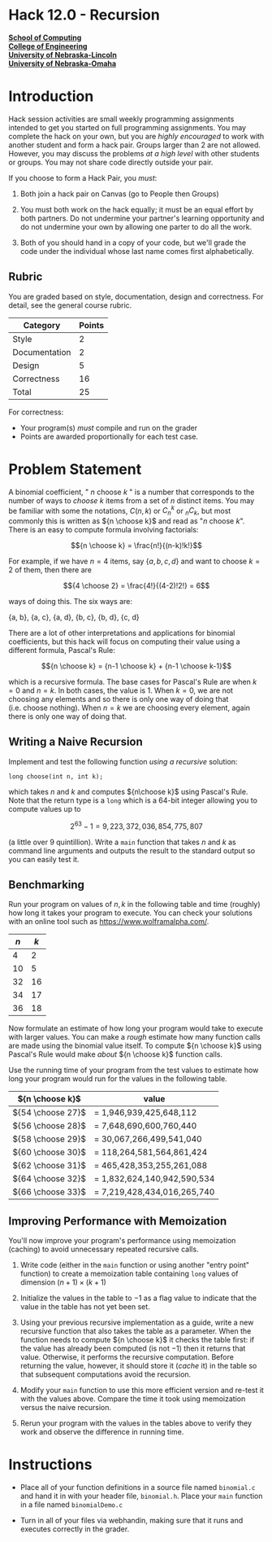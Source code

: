 # Hack 12.0 - Recursion
**[School of Computing](https://computing.unl.edu/)**  
**[College of Engineering](https://engineering.unl.edu/)**  
**[University of Nebraska-Lincoln](https://unl.edu)**  
**[University of Nebraska-Omaha](https://http://unomaha.edu/)**  

# Introduction

Hack session activities are small weekly programming assignments
intended to get you started on full programming assignments. You may
complete the hack on your own, but you are *highly encouraged* to work
with another student and form a hack pair. Groups larger than 2 are not
allowed. However, you may discuss the problems *at a high level* with
other students or groups. You may not share code directly outside your
pair.

If you choose to form a Hack Pair, you *must*:

1.  Both join a hack pair on Canvas (go to People then Groups)

2.  You must both work on the hack equally; it must be an equal effort
    by both partners. Do not undermine your partner's learning
    opportunity and do not undermine your own by allowing one parter to
    do all the work.

3.  Both of you should hand in a copy of your code, but we'll grade the
    code under the individual whose last name comes first alphabetically.

## Rubric

You are graded based on style, documentation, design and correctness.
For detail, see the general course rubric.

| Category      | Points |
|---------------|--------|
| Style         | 2      |
| Documentation | 2      |
| Design        | 5      |
| Correctness   | 16     |
| Total         | 25     |

For correctness:
 - Your program(s) *must* compile and run on the grader
 - Points are awarded proportionally for each test case.

# Problem Statement

A binomial coefficient, " $n$ choose $k$ " is a number that corresponds to
the number of ways to *choose* $k$ items from a set of $n$ distinct
items. You may be familiar with some the notations, $C(n,k)$ or $C_n^k$
or ${}_{n}C_k$, but most commonly this is written as ${n \choose k}$
and read as "$n$ choose $k$". There is an easy to compute formula
involving factorials:

$${n \choose k} = \frac{n!}{(n-k)!k!}$$

For example, if we have $n = 4$ items, say $\{a, b, c, d\}$ and want to
choose $k=2$ of them, then there are

$${4 \choose 2} = \frac{4!}{(4-2)!2!} = 6$$

ways of doing this. The six ways are:

{a, b}, {a, c}, {a, d}, {b, c}, {b, d}, {c, d}

There are a lot of other interpretations and applications for binomial
coefficients, but this hack will focus on computing their value using a
different formula, Pascal's Rule:

$${n \choose k} = {n-1 \choose k} + {n-1 \choose k-1}$$

which is a recursive formula. The base cases for Pascal's Rule are when $k = 0$ and
$n = k$. In both cases, the value is 1. When $k = 0$, we are not
choosing any elements and so there is only one way of doing that
(i.e. choose nothing). When $n = k$ we are choosing every element, again
there is only one way of doing that.

## Writing a Naive Recursion

Implement and test the following function *using a recursive* solution:

`long choose(int n, int k);`

which takes $n$ and $k$ and computes ${n\choose k}$ using Pascal's Rule.
Note that the return type is a `long` which is a 64-bit integer
allowing you to compute values up to

$$2^{63}-1 = 9,223,372,036,854,775,807$$

(a little over 9 quintillion). Write a `main` function that takes $n$
and $k$ as command line arguments and outputs the result to the standard
output so you can easily test it.

## Benchmarking

Run your program on values of $n, k$ in the following table and time
(roughly) how long it takes your program to execute. You can check
your solutions with an online tool such as <https://www.wolframalpha.com/>.

| $n$ | $k$ |
|-----|-----|
| 4   | 2   |
| 10  | 5   |
| 32  | 16  |
| 34  | 17  |
| 36  | 18  |

Now formulate an estimate of how long your program would take to execute
with larger values. You can make a *rough* estimate how many function
calls are made using the binomial value itself. To compute
${n \choose k}$ using Pascal's Rule would make *about* ${n \choose k}$
function calls.

Use the running time of your program from the test values to estimate
how long your program would run for the values in the following
table.

  | ${n \choose k}$   |                       value   |
  |-------------------|-------------------------------|
  | ${54 \choose 27}$ |       = 1,946,939,425,648,112 |
  | ${56 \choose 28}$ |       = 7,648,690,600,760,440 |
  | ${58 \choose 29}$ |      = 30,067,266,499,541,040 |
  | ${60 \choose 30}$ |     = 118,264,581,564,861,424 |
  | ${62 \choose 31}$ |     = 465,428,353,255,261,088 |
  | ${64 \choose 32}$ |   = 1,832,624,140,942,590,534 |
  | ${66 \choose 33}$ |   = 7,219,428,434,016,265,740 |


## Improving Performance with Memoization

You'll now improve your program's performance using memoization (caching)
to avoid unnecessary repeated recursive calls.

1.  Write code (either in the `main` function or using another
    "entry point" function) to create a memoization table containing
    `long` values of dimension $(n+1) \times (k+1)$

2.  Initialize the values in the table to $-1$ as a flag value to
    indicate that the value in the table has not yet been set.

3.  Using your previous recursive implementation as a guide, write a new
    recursive function that also takes the table as a parameter. When
    the function needs to compute ${n \choose k}$ it checks the table
    first: if the value has already been computed (is not $-1$) then it
    returns that value. Otherwise, it performs the recursive
    computation. Before returning the value, however, it should store it
    (*cache* it) in the table so that subsequent computations avoid the
    recursion.

4.  Modify your `main` function to use this more efficient version
    and re-test it with the values above. Compare the time it took using
    memoization versus the naive recursion.

5.  Rerun your program with the values in the tables above to verify
    they work and observe the difference in running time.

# Instructions

-   Place all of your function definitions in a source file named
    `binomial.c` and hand it in with your header file,
    `binomial.h`. Place your `main` function in a file named
    `binomialDemo.c`

-   Turn in all of your files via webhandin, making sure that it runs
    and executes correctly in the grader.

